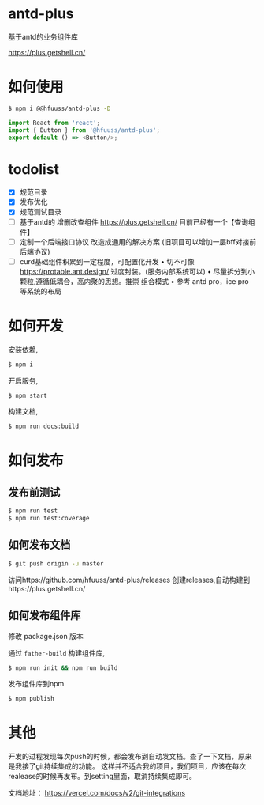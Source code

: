 # antd-plus
基于antd的业务组件库

https://plus.getshell.cn/
# 如何使用

```bash
$ npm i @@hfuuss/antd-plus -D
```

```js
import React from 'react';
import { Button } from '@hfuuss/antd-plus';
export default () => <Button/>;
```

# todolist

- [x] 规范目录
- [x] 发布优化
- [x] 规范测试目录
- [ ] 基于antd的 增删改查组件 https://plus.getshell.cn/ 目前已经有一个【查询组件】
- [ ] 定制一个后端接口协议 改造成通用的解决方案 (旧项目可以增加一层bff对接前后端协议)
- [ ] curd基础组件积累到一定程度，可配置化开发
• 切不可像  https://protable.ant.design/ 过度封装。(服务内部系统可以)
• 尽量拆分到小颗粒,遵循低耦合，高内聚的思想。推崇 组合模式
• 参考 antd pro，ice pro 等系统的布局

# 如何开发

安装依赖,

```bash
$ npm i
```

开启服务,

```bash
$ npm start
```

构建文档,

```bash
$ npm run docs:build
```
# 如何发布

## 发布前测试
```bash
$ npm run test
$ npm run test:coverage
```


## 如何发布文档

```bash
$ git push origin -u master
```
访问https://github.com/hfuuss/antd-plus/releases
创建releases,自动构建到https://plus.getshell.cn/


## 如何发布组件库

修改 package.json 版本

通过 `father-build` 构建组件库,

```bash
$ npm run init && npm run build
```

发布组件库到npm
```bash
$ npm publish 
```


# 其他
开发的过程发现每次push的时候，都会发布到自动发文档。查了一下文档，原来是我接了git持续集成的功能。
这样并不适合我的项目，我们项目，应该在每次realease的时候再发布。到setting里面，取消持续集成即可。

文档地址： https://vercel.com/docs/v2/git-integrations